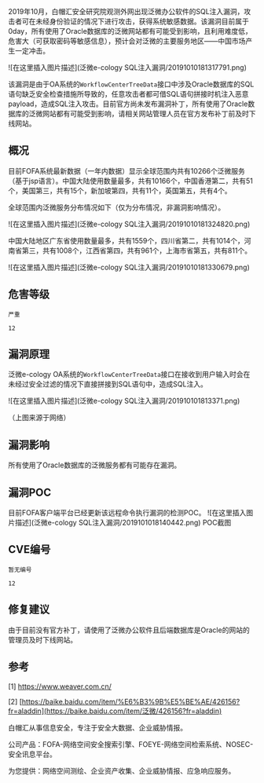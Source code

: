 2019年10月，白帽汇安全研究院观测外网出现泛微办公软件的SQL注入漏洞，攻击者可在未经身份验证的情况下进行攻击，获得系统敏感数据。该漏洞目前属于0day，所有使用了Oracle数据库的泛微网站都有可能受到影响，且利用难度低，危害大（可获取密码等敏感信息），预计会对泛微的主要服务地区——中国市场产生一定冲击。

![在这里插入图片描述](泛微e-cology SQL注入漏洞/20191010181317791.png)

该漏洞是由于OA系统的`WorkflowCenterTreeData`接口中涉及Oracle数据库的SQL语句缺乏安全检查措施所导致的，任意攻击者都可借SQL语句拼接时机注入恶意payload，造成SQL注入攻击。目前官方尚未发布漏洞补丁，所有使用了Oracle数据库的泛微网站都有可能受到影响，请相关网站管理人员在官方发布补丁前及时下线网站。

## 概况

目前FOFA系统最新数据（一年内数据）显示全球范围内共有10266个泛微服务（基于jsp语言）。中国大陆使用数量最多，共有10166个，中国香港第二，共有51个，美国第三，共有15个，新加坡第四，共有11个，英国第五，共有4个。

全球范围内泛微服务分布情况如下（仅为分布情况，非漏洞影响情况）。

![在这里插入图片描述](泛微e-cology SQL注入漏洞/20191010181324820.png)

中国大陆地区广东省使用数量最多，共有1559个，四川省第二，共有1014个，河南省第三，共有1008个，江西省第四，共有961个，上海市省第五，共有811个。

![在这里插入图片描述](泛微e-cology SQL注入漏洞/20191010181330679.png)

## 危害等级

```
严重

12
```

## 漏洞原理

泛微e-cology OA系统的`WorkflowCenterTreeData`接口在接收到用户输入时会在未经过安全过滤的情况下直接拼接到SQL语句中，造成SQL注入。

![在这里插入图片描述](泛微e-cology SQL注入漏洞/201910101813371.png)

（上图来源于网络）

## 漏洞影响

所有使用了Oracle数据库的泛微服务都有可能存在漏洞。

## 漏洞POC

目前FOFA客户端平台已经更新该远程命令执行漏洞的检测POC。
 ![在这里插入图片描述](泛微e-cology SQL注入漏洞/2019101018140442.png)
 POC截图

## CVE编号

```
暂无编号 

12
```

## 修复建议

由于目前没有官方补丁，请使用了泛微办公软件且后端数据库是Oracle的网站的管理员及时下线网站。

## 参考

[1] https://www.weaver.com.cn/

[2] [https://baike.baidu.com/item/%E6%B3%9B%E5%BE%AE/426156?fr=aladdin](https://baike.baidu.com/item/泛微/426156?fr=aladdin)

白帽汇从事信息安全，专注于安全大数据、企业威胁情报。

公司产品：FOFA-网络空间安全搜索引擎、FOEYE-网络空间检索系统、NOSEC-安全讯息平台。

为您提供：网络空间测绘、企业资产收集、企业威胁情报、应急响应服务。